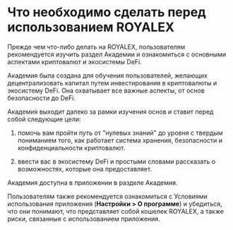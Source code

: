 # Что необходимо сделать перед использованием ROYALEX

Прежде чем что-либо делать на ROYALEX, пользователям рекомендуется изучить раздел Академии и ознакомиться с основными аспектами криптовалют и экосистемы DeFi.

Академия была создана для обучения пользователей, желающих децентрализовать капитал путем инвестирования в криптовалюты и экосистему DeFi. Она охватывает все важные аспекты, от основ безопасности до DeFi.

Академия выходит далеко за рамки изучения основ и ставит перед собой следующие цели:

1. помочь вам пройти путь от "нулевых знаний" до уровня с твердым пониманием того, как работает система хранения, безопасности и конфиденциальности криптовалют.

2. ввести вас в экосистему DeFi и простыми словами рассказать о возможностях, которые она предоставляет.

Академия доступна в приложении в разделе Академия.

Пользователям также рекомендуется ознакомиться с Условиями использования приложения (**Настройки > О программе**) и убедиться, что они понимают, что представляет собой кошелек ROYALEX, а также риски, связанные с использованием приложения.